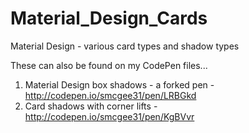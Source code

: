 # Material_Design_Cards
Material Design - various card types and shadow types

These can also be found on my CodePen files...
 
1. Material Design box shadows - a forked pen - http://codepen.io/smcgee31/pen/LRBGkd
2. Card shadows with corner lifts - http://codepen.io/smcgee31/pen/KgBVvr
